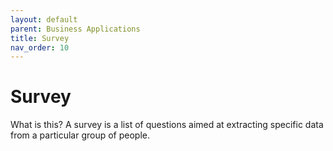 ```yaml
---
layout: default
parent: Business Applications 
title: Survey
nav_order: 10
---
```


# Survey

What is this? A survey is a list of questions aimed at extracting specific data from a particular group of people. 
